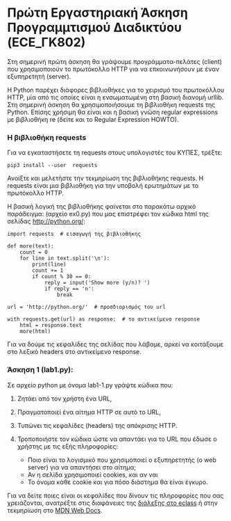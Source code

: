 # Πρώτη Εργαστηριακή Άσκηση Προγραμμτισμού Διαδικτύου (ECE_ΓΚ802)

Στη σημερινή πρώτη άσκηση θα γράψουμε προγράμματα-πελάτες (client) που χρησιμοποιούν το πρωτόκολλο HTTP για να επκοινωνήσουν με έναν εξυπηρετητή (server).

Η Python παρέχει διάφορες βιβλιοθήκες για το χειρισμό του πρωτοκόλλου HTTP, μία από τις οποίες είναι η ενσωματωμένη στη βασική διανομή urllib. Στη σημερινή άσκηση θα χρησιμοποιήσουμε τη βιβλιοθήκη requests της Python. Επίσης χρήσιμη θα είναι και η βασική γνώση regular expressions με βιβλιοθήκη re (δείτε και το Regular Expression HOWTO).

### Η βιβλιοθήκη requests

Για να εγκαταστήσετε τη requests στους υπολογιστές του ΚΥΠΕΣ, τρέξτε:

```pip3 install --user  requests```

Ανοίξτε και μελετήστε την τεκμηρίωση της βιβλιοθήκης requests. Η requests είναι μια βιβλιοθήκη για την υποβολή ερωτημάτων με το πρωτόκολλο HTTP.

Η βασική λογική της βιβλιοθήκης φαίνεται στο παρακάτω αρχικό παράδειγμα: (αρχείο ex0.py) που μας επιστρέφει τον κώδικα html της σελίδας http://python.org/:


```
import requests  # εισαγωγή της βιβλιοθήκης

def more(text):
    count = 0
    for line in text.split('\n'):
        print(line)
        count += 1
        if count % 30 == 0:
            reply = input('Show more (y/n)? ')
            if reply == 'n':
                break

url = 'http://python.org/'  # προσδιορισμός του url

with requests.get(url) as response:  # το αντικείμενο response
    html = response.text
    more(html)

```

Για να δούμε τις κεφαλίδες της σελίδας που λάβαμε, αρκεί να κοιτάξουμε στο λεξικό headers στο αντικείμενο response.

### Άσκηση 1 (lab1.py):

Σε αρχείο python με όνομα lab1-1.py γράψτε κώδικα που:

1. Ζητάει από τον χρήστη ένα URL,
2. Πραγματοποιεί ένα αίτημα HTTP σε αυτό το URL,
3. Τυπώνει τις κεφαλίδες (headers) της απόκρισης HTTP.
4. Τροποποιήστε τον κώδικα ώστε να απαντάει για το URL που έδωσε ο χρήστης με τις εξής πληροφορίες:

    - Ποιο είναι το λογισμικό που χρησιμοποιεί ο εξυπηρετητής (ο web server) για να απαντήσει στο αίτημα;
    - Αν η σελίδα χρησιμοποιεί cookies, και αν ναι
    - Το όνομα κάθε cookie και για πόσο διάστημα θα είναι έγκυρο.

Για να δείτε ποιες είναι οι κεφαλίδες που δίνουν τις πληροφορίες που σας χρειάζονται, ανατρέξτε στις διαφάνειες της [διάλεξης στο eclass](https://eclass.upatras.gr/modules/units/?course=EE767&id=3262) ή στην τεκμηρίωση στο [MDN Web Docs](https://developer.mozilla.org/en-US/).
